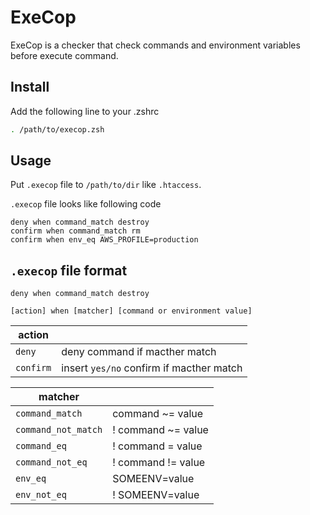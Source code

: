 # ExeCop

ExeCop is a checker that check commands and environment variables before execute command.

## Install

Add the following line to your .zshrc

```zsh
. /path/to/execop.zsh
```

## Usage

Put `.execop` file to `/path/to/dir` like `.htaccess`.

`.execop` file looks like following code

```
deny when command_match destroy
confirm when command_match rm
confirm when env_eq AWS_PROFILE=production
```

## `.execop` file format

```
deny when command_match destroy
```

```
[action] when [matcher] [command or environment value]
```

| action |  |
| --- | --- |
| `deny` | deny command if macther match |
| `confirm` | insert `yes/no` confirm if macther match |

| matcher |  |
| --- | --- |
| `command_match` | command ~= value |
| `command_not_match` | ! command ~= value |
| `command_eq` | ! command = value |
| `command_not_eq` | ! command != value |
| `env_eq` | SOMEENV=value |
| `env_not_eq` | ! SOMEENV=value |

